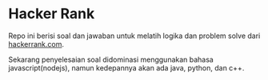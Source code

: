 # Hacker Rank

Repo ini berisi soal dan jawaban untuk melatih logika dan problem solve dari [hackerrank.com](https://www.hackerrank.com/).

Sekarang penyelesaian soal didominasi menggunakan bahasa javascript(nodejs), namun kedepannya akan ada java, python, dan c++.
